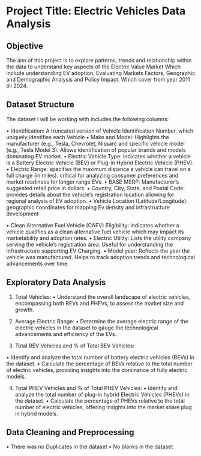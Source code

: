 
# Project Title: Electric Vehicles Data Analysis

## Objective

The aim of this project is to explore patterns, trends and relationship within the data to understand key aspects of the Electric Value Market Which include understanding EV adoption, Evaluating Markets Factors, Geographic and Demographic Analysis and Policy Impact. Which cover from year 2011 till 2024.

## Dataset Structure

The dataset I will be working with includes the following columns:

•	Identification: A truncated version of Vehicle Identification Number, which uniquely identifies each Vehicle
•	Make and Model: Highlights the manufacturer (e.g., Tesla, Chevrolet, Nissan) and specific vehicle model (e.g., Tesla Model 3). Allows identification of popular brands and models dominating EV market.
•	Electric Vehicle Type: indicates whether a vehicle is a Battery Electric Vehicle (BEV) or Plug-in Hybrid Electric Vehicle (PHEV).
•	Electric Range: specifies the maximum distance a vehicle can travel on a full charge (in miles). critical for analyzing consumer preferences and market readiness for longer range EVs.
•	BASE MSRP: Manufacturer’s suggested retail price in dollars.
•	Country, City, State, and Postal Code: provides details about the vehicle’s registration location allowing for regional analysis of EV adoption.
•	Vehicle Location (Latitude/Longitude): geographic coordinates for mapping Ev density and infrastructure development

•	Clean Alternative Fuel Vehicle (CAFV) Eligibility: Indicates whether a vehicle qualifies as a clean alternative fuel vehicle which may impact its marketability and adoption rates.
•	Electric Utility: Lists the utility company serving the vehicle’s registration area. Useful for understanding the infrastructure supporting EV Charging.
•	Model year: Reflects the year the vehicle was manufactured. Helps to track adoption trends and technological advancements over time.

## Exploratory Data Analysis
1.	Total Vehicles:
•	Understand the overall landscape of electric vehicles, encompassing both BEVs and PHEVs, to assess the market size and growth.

2.	 Average Electric Range:
•	Determine the average electric range of the electric vehicles in the dataset to gauge the technological advancements and efficiency of the EVs.

3.	Total BEV Vehicles and % of Total BEV Vehicles:

•	Identify and analyze the total number of battery electric vehicles (BEVs) in the dataset.
•	Calculate the percentage of BEVs relative to the total number of electric vehicles, providing insights into the dominance of fully electric models.

4.	Total PHEV Vehicles and % of Total PHEV Vehicles:
•	Identify and analyze the total number of plug-in hybrid Electric Vehicles (PHEVs) in the dataset.
•	Calculate the percentage of PHEVs relative to the total number of electric vehicles, offering insights into the market share plug in hybrid models.

## Data Cleaning and Preprocessing
•	 There was no Duplicates in the dataset
•	No blanks in the dataset
